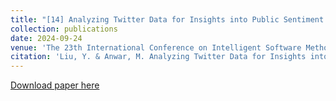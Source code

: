 ```yaml
---
title: "[14] Analyzing Twitter Data for Insights into Public Sentiment during COVID-19 Pandemic"
collection: publications
date: 2024-09-24
venue: 'The 23th International Conference on Intelligent Software Methodologies, Tools, and Techniques'
citation: 'Liu, Y. & Anwar, M. Analyzing Twitter Data for Insights into Public Sentiment during COVID-19 Pandemic'
---
```


[Download paper here](https://ebooks.iospress.nl/volumearticle/69289?_gl=1*ackoxt*_up*MQ..*_ga*OTgzNjgzNjI3LjE3MzA5MjM0Mzk.*_ga_6N3Q0141SM*MTczMDkyMzQzOS4xLjAuMTczMDkyMzQzOS4wLjAuMA..)
